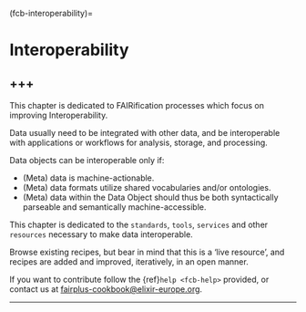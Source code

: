 (fcb-interoperability)=
# Interoperability

+++
---

This chapter is dedicated to FAIRification processes which focus on improving Interoperability.

Data usually need to be integrated with other data, and be interoperable with applications or workflows for analysis, storage, and processing.

Data objects can be interoperable only if:
- (Meta) data is machine-actionable.
- (Meta) data formats utilize shared vocabularies and/or ontologies.
- (Meta) data within the Data Object should thus be both syntactically parseable and semantically machine-accessible.

This chapter is dedicated to the `standards`, `tools`, `services` and other `resources` necessary to make data interoperable.

Browse existing recipes, but bear in mind that this is a ‘live resource’, and recipes are added and improved, iteratively, in an open manner.

If you want to contribute follow the {ref}`help <fcb-help>` provided, or contact us at [fairplus-cookbook@elixir-europe.org](mailto:fairplus-cookbook@elixir-europe.org).

---


